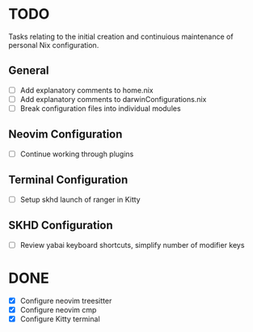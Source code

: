 # TODO

Tasks relating to the initial creation and continuious maintenance of personal Nix configuration.

## General

- [ ] Add explanatory comments to home.nix
- [ ] Add explanatory comments to darwinConfigurations.nix
- [ ] Break configuration files into individual modules

## Neovim Configuration

- [ ] Continue working through plugins

## Terminal Configuration

- [ ] Setup skhd launch of ranger in Kitty

## SKHD Configuration

- [ ] Review yabai keyboard shortcuts, simplify number of modifier keys

# DONE

- [x] Configure neovim treesitter
- [x] Configure neovim cmp
- [x] Configure Kitty terminal